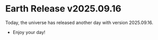 # Earth Release v2025.09.16
Today, the universe has released another day with version 2025.09.16.
- Enjoy your day!
